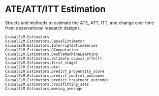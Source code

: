 # ATE/ATT/ITT Estimation
Structs and methods to estimate the ATE, ATT, ITT, and change over time from observational
research designs.

```@docs
CausalELM.Estimators
CausalELM.Estimators.CausalEstimator
CausalELM.Estimators.InterruptedTimeSeries
CausalELM.Estimators.GComputation
CausalELM.Estimators.DoubleMachineLearning
CausalELM.Estimators.estimate_causal_effect!
CausalELM.Estimators.first_stage!
CausalELM.Estimators.ate!
CausalELM.Estimators.predict_propensity_score
CausalELM.Estimators.predict_control_outcomes
CausalELM.Estimators.predict_treatment_outcomes
CausalELM.Estimators.crossfitting_sets
CausalELM.Estimators.moving_average
```